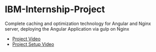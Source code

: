 # IBM-Internship-Project
Complete caching and optimization technology for Angular and Nginx server, deploying the Angular Application via gulp on Nginx

- [Project Video](https://drive.google.com/file/d/1qMq2cFqPfi7TleEqdVRxQ0VclQtxqrcf/view?usp=sharing)
- [Project Setup Video](https://drive.google.com/file/d/1N_8mRyvmYU6mwzwTPcMgEFaOhWNDg3da/view)
